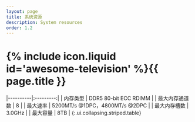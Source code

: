```yaml
---
layout: page
title: 系统资源
description: System resources
order: 1.2
---
```



# {% include icon.liquid id='awesome-television' %}{{ page.title }}


|----------|:---------:|
| 内存类型      | DDR5 80-bit ECC RDIMM     |
| 最大内存通道数     | 8    |
| 最大速率     | 5200MT/s @1DPC，4800MT/s @2DPC    |
| 最大内存槽数     | 3.0GHz    |
| 最大容量     | 8TB    |
{:.ui.collapsing.striped.table}